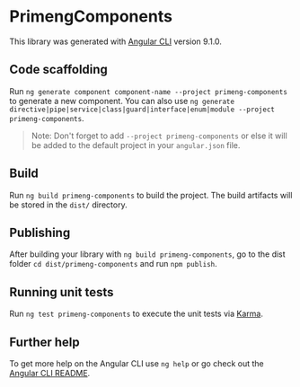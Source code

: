 # PrimengComponents

This library was generated with [Angular CLI](https://github.com/angular/angular-cli) version 9.1.0.

## Code scaffolding

Run `ng generate component component-name --project primeng-components` to generate a new component. You can also use `ng generate directive|pipe|service|class|guard|interface|enum|module --project primeng-components`.
> Note: Don't forget to add `--project primeng-components` or else it will be added to the default project in your `angular.json` file. 

## Build

Run `ng build primeng-components` to build the project. The build artifacts will be stored in the `dist/` directory.

## Publishing

After building your library with `ng build primeng-components`, go to the dist folder `cd dist/primeng-components` and run `npm publish`.

## Running unit tests

Run `ng test primeng-components` to execute the unit tests via [Karma](https://karma-runner.github.io).

## Further help

To get more help on the Angular CLI use `ng help` or go check out the [Angular CLI README](https://github.com/angular/angular-cli/blob/master/README.md).
